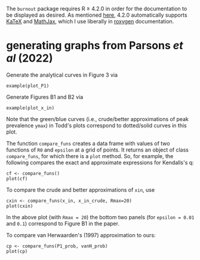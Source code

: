 
The `burnout` package requires R ≥ 4.2.0 in order for the documentation to be displayed as desired.  As mentioned [here](https://cran.r-project.org/doc/manuals/r-devel/NEWS.html), 4.2.0 automatically supports [KaTeX](https://katex.org/docs/support_table.html) and [MathJax](https://www.mathjax.org/), which I use liberally in [roxygen](https://roxygen2.r-lib.org/) documentation.

# generating graphs from Parsons _et al_ (2022)

Generate the analytical curves in Figure 3 via
```
example(plot_P1)
```

Generate Figures B1 and B2 via
```
example(plot_x_in)
```
Note that the green/blue curves (i.e., crude/better approximations of
peak prevalence `ymax`) in Todd's plots correspond to dotted/solid
curves in this plot.

The function `compare_funs` creates a data frame with values of two
functions of `R0` and `epsilon` at a grid of points.  It returns an
object of class `compare_funs`, for which there is a `plot` method.
So, for example, the following compares the exact and approximate
expressions for Kendalls's q:
```
cf <- compare_funs()
plot(cf)
```
To compare the crude and better approximations of `xin`, use
```
cxin <- compare_funs(x_in, x_in_crude, Rmax=20)
plot(cxin)
```
In the above plot (with `Rmax = 20`) the bottom two panels (for `epsilon = 0.01` and
`0.1`) correspond to Figure B1 in the paper.

To compare van Herwaarden's (1997) approximation to ours:
```
cp <- compare_funs(P1_prob, vanH_prob)
plot(cp)
```
